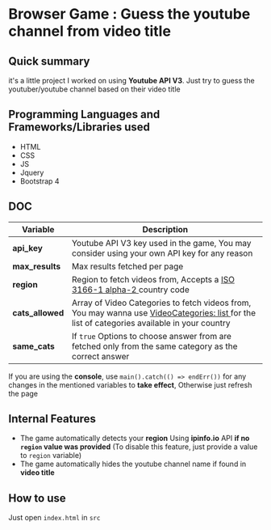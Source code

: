 # Browser Game : Guess the youtube channel from video title

##  Quick summary
it's a little project I worked on using **Youtube API V3**. Just try to guess the youtuber/youtube channel based on their video title
## Programming Languages and Frameworks/Libraries used 
- HTML
- CSS
- JS
- Jquery
- Bootstrap 4

## DOC
| Variable | Description |
| ----------- | ----------- |
| **api_key** | Youtube API V3 key used in the game, You may consider using your own API key for any reason |
| **max_results**  | Max results fetched per page |
| **region** |   Region to fetch videos from, Accepts a  [ISO 3166-1 alpha-2 ](https://en.wikipedia.org/wiki/ISO_3166-1_alpha-2#Officially_assigned_code_elements)    country code  |
| **cats_allowed** | Array of Video Categories to fetch videos from,  You may wanna use [VideoCategories: list ](https://developers.google.com/youtube/v3/docs/videoCategories/list) for the list of categories available in your country | 
|  **same_cats** | If `true` Options to choose answer from are fetched only from the same category as the correct answer   |

If you are using the **console**, use `main().catch(() => endErr())` for any changes in the mentioned variables to **take effect**, Otherwise just refresh the page
## Internal Features
- The game automatically detects your **region** Using **ipinfo.io** API **if no `region` value was provided** (To disable this feature, just provide a value to `region` variable)
- The game automatically hides the youtube channel name if found in **video title**
## How to use
Just open `index.html` in `src`
